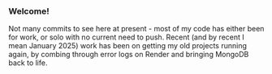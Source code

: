 ### Welcome!

Not many commits to see here at present - most of my code has either been for work, or solo with no current need to push. Recent (and by recent I mean January 2025) work has been on getting my old projects running again, by combing through error logs on Render and bringing MongoDB back to life.

<!--
**James-VT/James-VT** is a ✨ _special_ ✨ repository because its `README.md` (this file) appears on your GitHub profile.

👋

Here are some ideas to get you started:

- 🔭 I’m currently working on ...
- 🌱 I’m currently learning ...
- 👯 I’m looking to collaborate on ...
- 🤔 I’m looking for help with ...
- 💬 Ask me about ...
- 📫 How to reach me: ...
- 😄 Pronouns: ...
- ⚡ Fun fact: ...
-->
